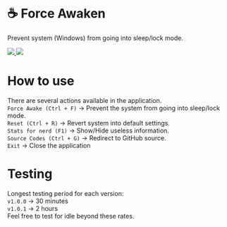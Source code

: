 # ☕ Force Awaken
Prevent system (Windows) from going into sleep/lock mode.

<a href="https://github.com/proscawards/force-awaken/releases/download/v1.0.2/Force-Awaken-1.0.2.Setup.exe">
  <img src="https://img.shields.io/badge/Download_(installer)-30899B?style=for-the-badge&logo=&logoColor=white" />        
</a>

<a href="https://github.com/proscawards/force-awaken/releases/download/v1.0.2/Force-Awaken-1.0.2.Setup.zip">
  <img src="https://img.shields.io/badge/Download_(zip)-39A575?style=for-the-badge&logo=&logoColor=white" />        
</a>

# How to use
There are several actions available in the application.<br/>
`Force Awake (Ctrl + F)` -> Prevent the system from going into sleep/lock mode.<br/>
`Reset (Ctrl + R)` -> Revert system into default settings.<br/>
`Stats for nerd (F1)` -> Show/Hide useless information.<br/>
`Source Codes (Ctrl + G)` -> Redirect to GitHub source.<br/>
`Exit` -> Close the application

# Testing
Longest testing period for each version:<br/>
`v1.0.0` -> 30 minutes<br/>
`v1.0.1` -> 2 hours<br/>
Feel free to test for idle beyond these rates.
